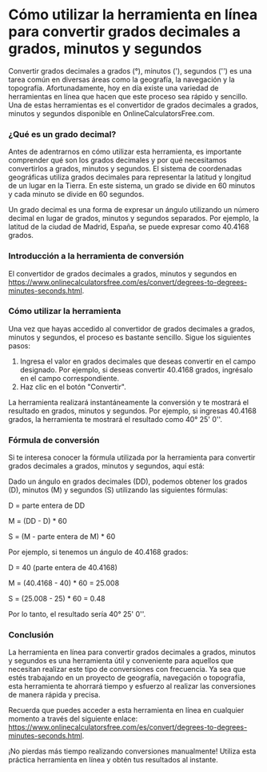 Cómo utilizar la herramienta en línea para convertir grados decimales a grados, minutos y segundos
==================================================================================================

Convertir grados decimales a grados (°), minutos ('), segundos ('') es una tarea común en diversas áreas como la geografía, la navegación y la topografía. Afortunadamente, hoy en día existe una variedad de herramientas en línea que hacen que este proceso sea rápido y sencillo. Una de estas herramientas es el convertidor de grados decimales a grados, minutos y segundos disponible en OnlineCalculatorsFree.com.

### ¿Qué es un grado decimal?

Antes de adentrarnos en cómo utilizar esta herramienta, es importante comprender qué son los grados decimales y por qué necesitamos convertirlos a grados, minutos y segundos. El sistema de coordenadas geográficas utiliza grados decimales para representar la latitud y longitud de un lugar en la Tierra. En este sistema, un grado se divide en 60 minutos y cada minuto se divide en 60 segundos.

Un grado decimal es una forma de expresar un ángulo utilizando un número decimal en lugar de grados, minutos y segundos separados. Por ejemplo, la latitud de la ciudad de Madrid, España, se puede expresar como 40.4168 grados.

### Introducción a la herramienta de conversión

El convertidor de grados decimales a grados, minutos y segundos en <https://www.onlinecalculatorsfree.com/es/convert/degrees-to-degrees-minutes-seconds.html>.

### Cómo utilizar la herramienta

Una vez que hayas accedido al convertidor de grados decimales a grados, minutos y segundos, el proceso es bastante sencillo. Sigue los siguientes pasos:

1. Ingresa el valor en grados decimales que deseas convertir en el campo designado. Por ejemplo, si deseas convertir 40.4168 grados, ingrésalo en el campo correspondiente.
2. Haz clic en el botón "Convertir".

La herramienta realizará instantáneamente la conversión y te mostrará el resultado en grados, minutos y segundos. Por ejemplo, si ingresas 40.4168 grados, la herramienta te mostrará el resultado como 40° 25' 0''.

### Fórmula de conversión

Si te interesa conocer la fórmula utilizada por la herramienta para convertir grados decimales a grados, minutos y segundos, aquí está:

Dado un ángulo en grados decimales (DD), podemos obtener los grados (D), minutos (M) y segundos (S) utilizando las siguientes fórmulas:

D = parte entera de DD

M = (DD - D) \* 60

S = (M - parte entera de M) \* 60

Por ejemplo, si tenemos un ángulo de 40.4168 grados:

D = 40 (parte entera de 40.4168)

M = (40.4168 - 40) \* 60 = 25.008

S = (25.008 - 25) \* 60 = 0.48

Por lo tanto, el resultado sería 40° 25' 0''.

### Conclusión

La herramienta en línea para convertir grados decimales a grados, minutos y segundos es una herramienta útil y conveniente para aquellos que necesitan realizar este tipo de conversiones con frecuencia. Ya sea que estés trabajando en un proyecto de geografía, navegación o topografía, esta herramienta te ahorrará tiempo y esfuerzo al realizar las conversiones de manera rápida y precisa.

Recuerda que puedes acceder a esta herramienta en línea en cualquier momento a través del siguiente enlace: <https://www.onlinecalculatorsfree.com/es/convert/degrees-to-degrees-minutes-seconds.html>.

¡No pierdas más tiempo realizando conversiones manualmente! Utiliza esta práctica herramienta en línea y obtén tus resultados al instante.